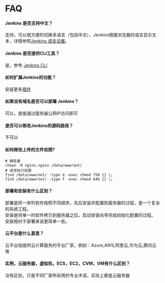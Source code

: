 # FAQ

#### Jenkins 是否支持中文？

支持，可以很方便的切换多语言（包括中文），Jenkins根据浏览器的语言显示文本，详情参照[Jenkins 语言设置](https://www.jenkins.io/doc/book/using/using-local-language/)。

#### Jenkins 是否提供CLI工具？

是，参考 [Jenkins CLI](/zh/solution-cli.md)

#### 如何扩展Jenkins的功能？

安装更多[插件](https://plugins.jenkins.io/)

#### 如果没有域名是否可以部署 Jenkins？

可以，直接通过服务器公网IP访问即可

#### 是否可以修改Jenkins的源码路径？

不可以

#### 如何修改上传的文件权限?

```shell
# 拥有者
chown -R nginx.nginx /data/wwwroot/
# 读写执行权限
find /data/wwwroot/ -type d -exec chmod 750 {} \;
find /data/wwwroot/ -type f -exec chmod 640 {} \;
```

#### 部署和安装有什么区别？

部署是将一序列软件按照不同顺序，先后安装并配置到服务器的过程，是一个复杂的系统工程。  
安装是将单一的软件拷贝到服务器之后，启动安装向导完成初始化配置的过程。  
安装相对于部署来说更简单一些。 

#### 云平台是什么意思？

云平台指提供云计算服务的平台厂家，例如：Azure,AWS,阿里云,华为云,腾讯云等

#### 实例，云服务器，虚拟机，ECS，EC2，CVM，VM有什么区别？

没有区别，只是不同厂家所采用的专业术语，实际上都是云服务器